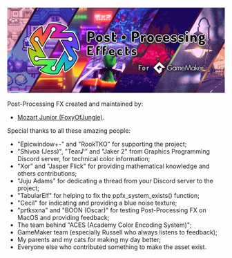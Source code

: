 
![Post-Processing FX](./images/PostProcessingFX_Logo.png ":no-zoom")

Post-Processing FX created and maintained by:  
- <a href="https://twitter.com/foxyofjungle" target="_blank">Mozart Junior (FoxyOfJungle)</a>.


Special thanks to all these amazing people:
- "Epicwindow+-" and "RookTKO" for supporting the project;
- "Shivoa (Jess)", "Tear♪" and "Jaker 2" from Graphics Programming Discord server, for technical color information;
- "Xor" and "Jasper Flick" for providing mathematical knowledge and others contributions;
- "Juju Adams" for dedicating a thread from your Discord server to the project;
- "TabularElf" for helping to fix the ppfx_system_exists() function;
- "Cecil" for indicating and providing a blue noise texture;
- "prtksxna" and "BOON (Oscar)" for testing Post-Processing FX on MacOS and providing feedback;
- The team behind "ACES (Academy Color Encoding System)";
- GameMaker team (especially Russell who always listens to feedback);
- My parents and my cats for making my day better;
- Everyone else who contributed something to make the asset exist.
